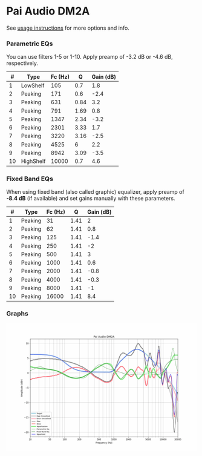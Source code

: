 # Pai Audio DM2A
See [usage instructions](https://github.com/jaakkopasanen/AutoEq#usage) for more options and info.

### Parametric EQs
You can use filters 1-5 or 1-10. Apply preamp of -3.2 dB or -4.6 dB, respectively.

|   # | Type      |   Fc (Hz) |    Q |   Gain (dB) |
|-----|-----------|-----------|------|-------------|
|   1 | LowShelf  |       105 | 0.7  |         1.8 |
|   2 | Peaking   |       171 | 0.6  |        -2.4 |
|   3 | Peaking   |       631 | 0.84 |         3.2 |
|   4 | Peaking   |       791 | 1.69 |         0.8 |
|   5 | Peaking   |      1347 | 2.34 |        -3.2 |
|   6 | Peaking   |      2301 | 3.33 |         1.7 |
|   7 | Peaking   |      3220 | 3.16 |        -2.5 |
|   8 | Peaking   |      4525 | 6    |         2.2 |
|   9 | Peaking   |      8942 | 3.09 |        -3.5 |
|  10 | HighShelf |     10000 | 0.7  |         4.6 |

### Fixed Band EQs
When using fixed band (also called graphic) equalizer, apply preamp of **-8.4 dB** (if available) and set gains manually with these parameters.

|   # | Type    |   Fc (Hz) |    Q |   Gain (dB) |
|-----|---------|-----------|------|-------------|
|   1 | Peaking |        31 | 1.41 |         2   |
|   2 | Peaking |        62 | 1.41 |         0.8 |
|   3 | Peaking |       125 | 1.41 |        -1.4 |
|   4 | Peaking |       250 | 1.41 |        -2   |
|   5 | Peaking |       500 | 1.41 |         3   |
|   6 | Peaking |      1000 | 1.41 |         0.6 |
|   7 | Peaking |      2000 | 1.41 |        -0.8 |
|   8 | Peaking |      4000 | 1.41 |        -0.3 |
|   9 | Peaking |      8000 | 1.41 |        -1   |
|  10 | Peaking |     16000 | 1.41 |         8.4 |

### Graphs
![](./Pai%20Audio%20DM2A.png)
